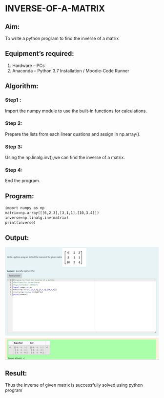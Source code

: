 # INVERSE-OF-A-MATRIX
## Aim:
To write a python program to find the inverse of a matrix
## Equipment’s required:
1. 	Hardware – PCs
2. 	Anaconda – Python 3.7 Installation / Moodle-Code Runner
## Algorithm:
### Step1 : 
Import the numpy module to use the built-in functions for calculations.
### Step 2: 
Prepare the lists from each linear quations and assign in np.array().
### Step 3: 
Using the np.linalg.inv(),we can find the inverse of a matrix.
### Step 4: 
End the program.

## Program:
    import numpy as np
    matrix=np.array([[6,2,3],[3,1,1],[10,3,4]])
    inverse=np.linalg.inv(matrix)
    print(inverse)
## Output:
![image1](<Screenshot 2024-11-14 212524-1.png>)
## Result:
Thus the inverse of given matrix is successfully solved using python program

